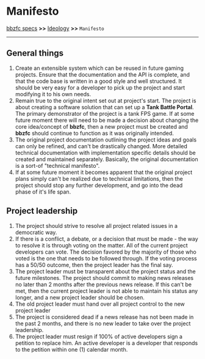 # Manifesto

[bbzfc specs](../bbzfc_specs.md) **>>** [Ideology](ideology.md) **>>** `Manifesto`

---


## General things

1. Create an extensible system which can be reused in future gaming projects. Ensure that the documentation and the API
is complete, and that the code base is written in a good style and well structured. It should be very easy for a
developer to pick up the project and start modifying it to his own needs.
2. Remain true to the original intent set out at project's start. The project is about creating a software solution that
can set up a **Tank Battle Portal**. The primary demonstrator of the project is a tank FPS game. If at some future
moment there will need to be made a decision about changing the core idea/concept of **bbzfc**, then a new project must
be created and **bbzfc** should continue to function as it was originally intended.
3. The original project documentation outlining the project ideas and goals can only be refined, and can't be
drastically changed. More detailed technical documentation with implementation specific details should be created and
maintained separately. Basically, the original documentation is a sort-of "technical manifesto".
4. If at some future moment it becomes apparent that the original project  plans simply can't be realized due to
technical limitations, then the project should stop any further development, and go into the dead phase of it's life
span.


## Project leadership

1. The project should strive to resolve all project related issues in a democratic way.
2. If there is a conflict, a debate, or a decision that must be made - the way to resolve it is through voting on the
matter. All of the current project developers can vote. The decision favored by the majority of those who voted is the
one that needs to be followed through. If the voting process has a 50/50 outcome, then the project leader has the final
say.
3. The project leader must be transparent about the project status and the future milestones. The project should commit
to making news releases no later than 2 months after the previous news release. If this can't be met, then
the current project leader is not able to maintain his status any longer, and a new project leader should be chosen.
4. The old project leader must hand over all project control to the new project leader
5. The project is considered dead if a news release has not been made in the past 2 months, and there is no new leader
to take over the project leadership.
6. The project leader must resign if 100% of active developers sign a petition to replace him. An active developer is
a developer that responds to the petition within one (1) calendar month.
